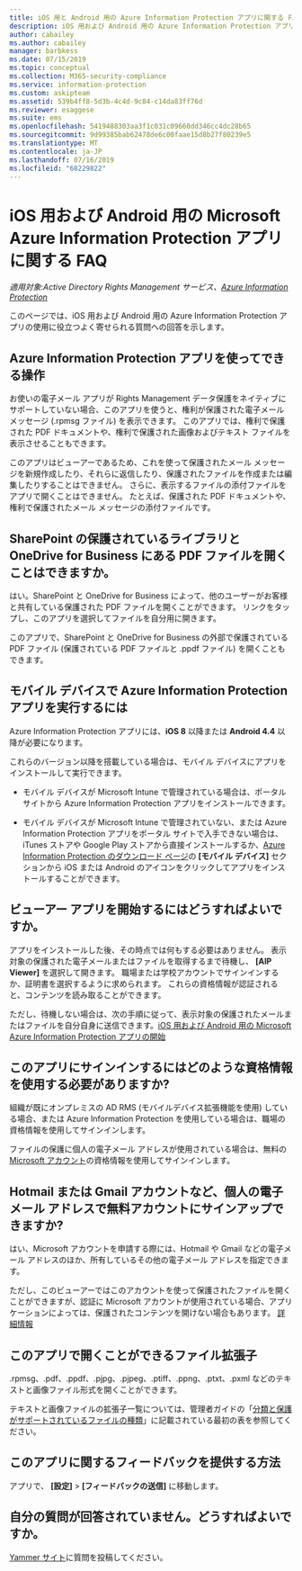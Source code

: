 ```yaml
---
title: iOS 用と Android 用の Azure Information Protection アプリに関する FAQ
description: iOS 用および Android 用の Azure Information Protection アプリの使用に役立つよく寄せられる質問
author: cabailey
ms.author: cabailey
manager: barbkess
ms.date: 07/15/2019
ms.topic: conceptual
ms.collection: M365-security-compliance
ms.service: information-protection
ms.custom: askipteam
ms.assetid: 539b4ff8-5d3b-4c4d-9c84-c14da83ff76d
ms.reviewer: esaggese
ms.suite: ems
ms.openlocfilehash: 5419488303aa3f1c031c09660dd346cc4dc28b65
ms.sourcegitcommit: 9d99385bab62478de6c00faae15d8b27f80239e5
ms.translationtype: MT
ms.contentlocale: ja-JP
ms.lasthandoff: 07/16/2019
ms.locfileid: "68229822"
---
```

# <a name="faqs-for-microsoft-azure-information-protection-app-for-ios-and-android"></a>iOS 用および Android 用の Microsoft Azure Information Protection アプリに関する FAQ

*適用対象:Active Directory Rights Management サービス、[Azure Information Protection](https://azure.microsoft.com/pricing/details/information-protection)*

このページでは、iOS 用および Android 用の Azure Information Protection アプリの使用に役立つよく寄せられる質問への回答を示します。

## <a name="what-can-i-do-with-the-azure-information-protection-app"></a>Azure Information Protection アプリを使ってできる操作

お使いの電子メール アプリが Rights Management データ保護をネイティブにサポートしていない場合、このアプリを使うと、権利が保護された電子メール メッセージ (.rpmsg ファイル) を表示できます。 このアプリでは、権利で保護された PDF ドキュメントや、権利で保護された画像およびテキスト ファイルを表示させることもできます。 

このアプリはビューアーであるため、これを使って保護されたメール メッセージを新規作成したり、それらに返信したり、保護されたファイルを作成または編集したりすることはできません。 さらに、表示するファイルの添付ファイルをアプリで開くことはできません。 たとえば、保護された PDF ドキュメントや、権利で保護されたメール メッセージの添付ファイルです。

## <a name="can-i-open-pdf-files-that-are-in-sharepoint-protected-libraries-and-onedrive-for-business"></a>SharePoint の保護されているライブラリと OneDrive for Business にある PDF ファイルを開くことはできますか。

はい。SharePoint と OneDrive for Business によって、他のユーザーがお客様と共有している保護された PDF ファイルを開くことができます。 リンクをタップし、このアプリを選択してファイルを自分用に開きます。 

このアプリで、SharePoint と OneDrive for Business の外部で保護されている PDF ファイル (保護されている PDF ファイルと .ppdf ファイル) を開くこともできます。

## <a name="can-my-mobile-device-run-the-azure-information-protection-app"></a>モバイル デバイスで Azure Information Protection アプリを実行するには

Azure Information Protection アプリには、**iOS 8** 以降または **Android 4.4** 以降が必要になります。

これらのバージョン以降を搭載している場合は、モバイル デバイスにアプリをインストールして実行できます。

- モバイル デバイスが Microsoft Intune で管理されている場合は、ポータル サイトから Azure Information Protection アプリをインストールできます。

- モバイル デバイスが Microsoft Intune で管理されていない、または Azure Information Protection アプリをポータル サイトで入手できない場合は、iTunes ストアや Google Play ストアから直接インストールするか、[Azure Information Protection のダウンロード ページ](https://portal.azurerms.com/#/download)の **[モバイル デバイス]** セクションから iOS または Android のアイコンをクリックしてアプリをインストールすることができます。 

## <a name="how-do-i-get-started-with-the-viewer-app"></a>ビューアー アプリを開始するにはどうすればよいですか。

アプリをインストールした後、その時点では何もする必要はありません。 表示対象の保護された電子メールまたはファイルを取得するまで待機し、 **[AIP Viewer]** を選択して開きます。 職場または学校アカウントでサインインするか、証明書を選択するように求められます。 これらの資格情報が認証されると、コンテンツを読み取ることができます。

ただし、待機しない場合は、次の手順に従って、表示対象の保護されたメールまたはファイルを自分自身に送信できます。[iOS 用および Android 用の Microsoft Azure Information Protection アプリの開始](mobile-app-get-started.md) 

## <a name="what-credentials-should-i-use-to-sign-in-to-this-app"></a>このアプリにサインインするにはどのような資格情報を使用する必要がありますか?

組織が既にオンプレミスの AD RMS (モバイルデバイス拡張機能を使用) している場合、または Azure Information Protection を使用している場合は、職場の資格情報を使用してサインインします。 

ファイルの保護に個人の電子メール アドレスが使用されている場合は、無料の [Microsoft アカウント](https://signup.live.com)の資格情報を使用してサインインします。

## <a name="can-i-sign-up-for-the-free-account-with-my-personal-email-address-such-as-a-hotmail-or-gmail-account"></a>Hotmail または Gmail アカウントなど、個人の電子メール アドレスで無料アカウントにサインアップできますか?

はい、Microsoft アカウントを申請する際には、Hotmail や Gmail などの電子メール アドレスのほか、所有しているその他の電子メール アドレスを指定できます。 

ただし、このビューアーではこのアカウントを使って保護されたファイルを開くことができますが、認証に Microsoft アカウントが使用されている場合、アプリケーションによっては、保護されたコンテンツを開けない場合もあります。 [詳細情報](../secure-collaboration-documents.md#supported-scenarios-for-opening-protected-documents)

## <a name="which-file-extensions-can-i-open-with-this-app"></a>このアプリで開くことができるファイル拡張子

.rpmsg、.pdf、.ppdf、.pjpg、.pjpeg、.ptiff、.ppng、.ptxt、.pxml などのテキストと画像ファイル形式を開くことができます。

テキストと画像ファイルの拡張子一覧については、管理者ガイドの「[分類と保護がサポートされているファイルの種類](clientv2-admin-guide-file-types.md#supported-file-types-for-classification-and-protection)」に記載されている最初の表を参照してください。

##  <a name="how-do-i-provide-feedback-about-this-app"></a>このアプリに関するフィードバックを提供する方法

アプリで、 **[設定]**  >  **[フィードバックの送信]** に移動します。


## <a name="my-question-has-not-been-answeredwhat-should-i-do"></a>自分の質問が回答されていません。どうすればよいですか。

[Yammer サイト](https://www.yammer.com/AskIPTeam)に質問を投稿してください。

